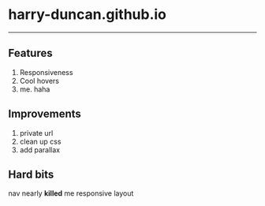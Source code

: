 # harry-duncan.github.io
----
## Features
1. Responsiveness
2. Cool hovers
3. me. haha

## Improvements
1. private url
2. clean up css
3. add parallax

## Hard bits
nav nearly **killed** me
responsive layout
